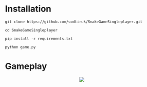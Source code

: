 # Installation

``` 
git clone https://github.com/sodtiruk/SnakeGameSingleplayer.git
```
```
cd SnakeGameSingleplayer
```
```
pip install -r requirements.txt
```
```
python game.py
```
# Gameplay
<div align="center">
  <img src="https://private-user-images.githubusercontent.com/153023501/299618474-554dfed0-2eae-45cd-8fda-4a7b3b7953dc.png?jwt=eyJhbGciOiJIUzI1NiIsInR5cCI6IkpXVCJ9.eyJpc3MiOiJnaXRodWIuY29tIiwiYXVkIjoicmF3LmdpdGh1YnVzZXJjb250ZW50LmNvbSIsImtleSI6ImtleTUiLCJleHAiOjE3MDYxNzczMTQsIm5iZiI6MTcwNjE3NzAxNCwicGF0aCI6Ii8xNTMwMjM1MDEvMjk5NjE4NDc0LTU1NGRmZWQwLTJlYWUtNDVjZC04ZmRhLTRhN2IzYjc5NTNkYy5wbmc_WC1BbXotQWxnb3JpdGhtPUFXUzQtSE1BQy1TSEEyNTYmWC1BbXotQ3JlZGVudGlhbD1BS0lBVkNPRFlMU0E1M1BRSzRaQSUyRjIwMjQwMTI1JTJGdXMtZWFzdC0xJTJGczMlMkZhd3M0X3JlcXVlc3QmWC1BbXotRGF0ZT0yMDI0MDEyNVQxMDAzMzRaJlgtQW16LUV4cGlyZXM9MzAwJlgtQW16LVNpZ25hdHVyZT1iZTc4NzViMzZjZWIyNzQ1NTE4YzBkYjljZWU5MDY2ZGIyNGE1YzljNDM4ODc2OGNkZGU0MTJhODc3Y2RjZDg5JlgtQW16LVNpZ25lZEhlYWRlcnM9aG9zdCZhY3Rvcl9pZD0wJmtleV9pZD0wJnJlcG9faWQ9MCJ9.6kJyl4vVLgRq7u5XC47bKr0HnnSkkwdS8M6hRftNdZk">
</div>

